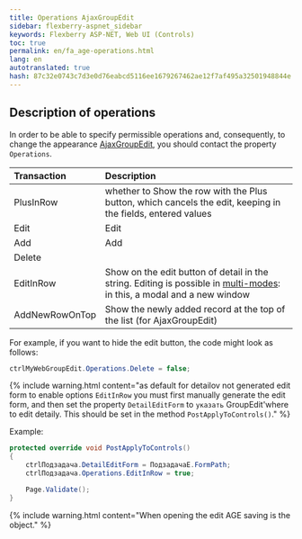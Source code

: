 ```yaml
--- 
title: Operations AjaxGroupEdit 
sidebar: flexberry-aspnet_sidebar 
keywords: Flexberry ASP-NET, Web UI (Controls) 
toc: true 
permalink: en/fa_age-operations.html 
lang: en 
autotranslated: true 
hash: 87c32e0743c7d3e0d76eabcd5116ee1679267462ae12f7af495a32501948844e 
--- 
```


## Description of operations 

In order to be able to specify permissible operations and, consequently, to change the appearance [AjaxGroupEdit](fa_ajax-group-edit.html), you should contact the property `Operations`. 

| Transaction | Description | 
|:------------|:-------------------------------------------------------------| 
| PlusInRow | whether to Show the row with the Plus button, which cancels the edit, keeping in the fields, entered values| 
| Edit | Edit| 
| Add | Add| 
| Delete | | Delete 
| EditInRow | Show on the edit button of detail in the string. Editing is possible in [multi-modes](fa_open-windows-age.html): in this, a modal and a new window| 
| AddNewRowOnTop | Show the newly added record at the top of the list (for AjaxGroupEdit)| 


For example, if you want to hide the edit button, the code might look as follows: 

```csharp
ctrlMyWebGroupEdit.Operations.Delete = false;
``` 

{% include warning.html content="as default for detailov not generated edit form to enable options `EditInRow` you must first manually generate the edit form, and then set the property `DetailEditForm` to `указать` GroupEdit'where to edit detaily. This should be set in the method `PostApplyToControls()`." %} 

Example: 

```csharp
protected override void PostApplyToControls()
{
	ctrlПодзадача.DetailEditForm = ПодзадачаE.FormPath;
	ctrlПодзадача.Operations.EditInRow = true;

	Page.Validate();
}
``` 

{% include warning.html content="When opening the edit AGE saving is the object." %} 



